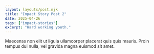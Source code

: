 ```yaml
---
layout: layouts/post.njk
title: "Impact Story Post 2"
date: 2025-04-26
tags: ["impact-stories"]
excerpt: "Hard working youth."
---
```


Maecenas non elit ut ligula ullamcorper placerat quis quis mauris. Proin tempus dui nulla, vel gravida magna euismod sit amet.

